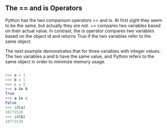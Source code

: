 ## The == and is Operators

Python has the two comparison operators == and is. At first sight they seem to be the same, but actually they are not. == compares two variables based on their actual value. In contrast, the is operator compares two variables based on the object id and returns True if the two variables refer to the same object.

The next example demonstrates that for three variables with integer values. The two variables a and b have the same value, and Python refers to the same object in order to minimize memory usage.

```python

>>> a = 1
>>> b = 1
>>> c = 2
>>> a is b
True  
>>> a is c
False  
>>> id(a)
10771520  
>>> id(b)
10771520  
```
